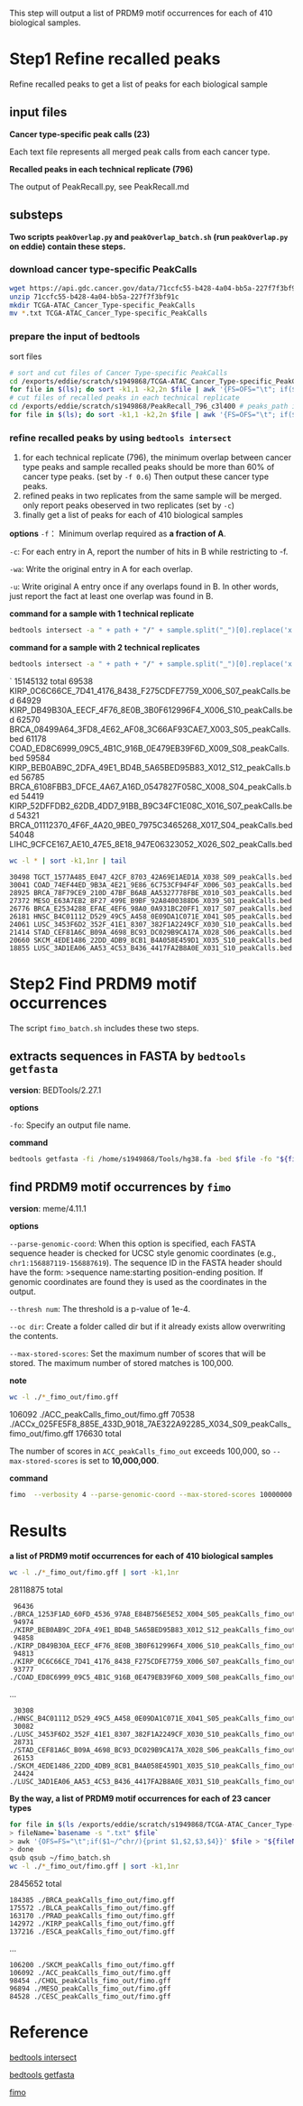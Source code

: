 
This step will output a list of PRDM9 motif occurrences for each of 410 biological samples.
# Step1 Refine recalled peaks 
Refine recalled peaks to get a list of peaks for each biological sample
## input files
**Cancer type-specific peak calls (23)**

Each text file represents all merged peak calls from each cancer type. 

**Recalled peaks in each technical replicate (796)**

The output of PeakRecall.py, see PeakRecall.md
## substeps
**Two scripts `peakOverlap.py` and `peakOverlap_batch.sh` (run `peakOverlap.py` on eddie) contain these steps.**
### download cancer type-specific PeakCalls
```bash
wget https://api.gdc.cancer.gov/data/71ccfc55-b428-4a04-bb5a-227f7f3bf91c
unzip 71ccfc55-b428-4a04-bb5a-227f7f3bf91c
mkdir TCGA-ATAC_Cancer_Type-specific_PeakCalls
mv *.txt TCGA-ATAC_Cancer_Type-specific_PeakCalls
```
### prepare the input of bedtools
sort files
```bash
# sort and cut files of Cancer Type-specific PeakCalls
cd /exports/eddie/scratch/s1949868/TCGA-ATAC_Cancer_Type-specific_PeakCalls # Cancer_Type_PeakCalls_path in peakOverlap.py
for file in $(ls); do sort -k1,1 -k2,2n $file | awk '{FS=OFS="\t"; if($1~/^chr/){print $1,$2,$3,$4;}}' > /exports/eddie/scratch/s1949868/PeakCall_410_c3l400/${file}.sorted; done
# cut files of recalled peaks in each technical replicate
cd /exports/eddie/scratch/s1949868/PeakRecall_796_c3l400 # peaks_path in peakOverlap.py
for file in $(ls); do sort -k1,1 -k2,2n $file | awk '{FS=OFS="\t"; if($1~/^chr/){print $1,$2,$3}}' > /exports/eddie/scratch/s1949868/PeakCall_410_c3l400/${file}.sorted; done
```
### refine recalled peaks by using `bedtools intersect`
1. for each technical replicate (796), the minimum overlap between cancer type peaks and sample recalled peaks should be more than 60% of cancer type peaks. (set by `-f 0.6`) Then output these cancer type peaks.
2. refined peaks in two replicates from the same sample will be merged. only report peaks obeserved in two replicates (set by `-c`)
3. finally get a list of peaks for each of 410 biological samples

**options**
`-f`： Minimum overlap required as **a fraction of A**. 

`-c`: For each entry in A, report the number of hits in B while restricting to -f.

`-wa`: Write the original entry in A for each overlap.

`-u`: Write original A entry once if any overlaps found in B. In other words, just report the fact at least one overlap was found in B. 

**command for a sample with 1 technical replicate**
```bash
bedtools intersect -a " + path + "/" + sample.split("_")[0].replace('x', '') + "*txt.sorted -b " + path + "/" + sample + "*bed.sorted -f 0.6 -u > " + path + "/" + sample+"_peakCalls.bed
```
**command for a sample with 2 technical replicates**
```bash
bedtools intersect -a " + path + "/" + sample.split("_")[0].replace('x', '') + "*txt.sorted -b " + path + "/" + sample + "*bed.sorted -f 0.6 -c -wa" + " | awk '{FS=OFS=" + r'"\t"' + ";if($5>1){print $1,$2,$3,$4}}'" + " > " + path + "/" + sample+"_peakCalls.bed
```
`
15145132 total
	69538 KIRP_0C6C66CE_7D41_4176_8438_F275CDFE7759_X006_S07_peakCalls.bed
	64929 KIRP_DB49B30A_EECF_4F76_8E0B_3B0F612996F4_X006_S10_peakCalls.bed
	62570 BRCA_08499A64_3FD8_4E62_AF08_3C66AF93CAE7_X003_S05_peakCalls.bed
	61178 COAD_ED8C6999_09C5_4B1C_916B_0E479EB39F6D_X009_S08_peakCalls.bed
	59584 KIRP_BEB0AB9C_2DFA_49E1_BD4B_5A65BED95B83_X012_S12_peakCalls.bed
	56785 BRCA_6108FBB3_DFCE_4A67_A16D_0547827F058C_X008_S04_peakCalls.bed
	54419 KIRP_52DFFDB2_62DB_4DD7_91BB_B9C34FC1E08C_X016_S07_peakCalls.bed
	54321 BRCA_01112370_4F6F_4A20_9BE0_7975C3465268_X017_S04_peakCalls.bed
	54048 LIHC_9CFCE167_AE10_47E5_8E18_947E06323052_X026_S02_peakCalls.bed
```bash
wc -l * | sort -k1,1nr | tail
```
    30498 TGCT_1577A485_E047_42CF_8703_42A69E1AED1A_X038_S09_peakCalls.bed
    30041 COAD_74EF44ED_9B3A_4E21_9E86_6C753CF94F4F_X006_S03_peakCalls.bed
    28925 BRCA_78F79CE9_210D_47BF_B6AB_AA5327778FBE_X010_S03_peakCalls.bed
    27372 MESO_E63A7EB2_8F27_499E_B9BF_92A8400388D6_X039_S01_peakCalls.bed
    26776 BRCA_E2534288_EFAE_4EF6_98A0_0A931BC20FF1_X017_S07_peakCalls.bed
    26181 HNSC_B4C01112_D529_49C5_A458_0E09DA1C071E_X041_S05_peakCalls.bed
    24061 LUSC_3453F6D2_352F_41E1_8307_382F1A2249CF_X030_S10_peakCalls.bed
    21414 STAD_CEF81A6C_B09A_4698_BC93_DC029B9CA17A_X028_S06_peakCalls.bed
    20660 SKCM_4EDE1486_22DD_4DB9_8CB1_B4A058E459D1_X035_S10_peakCalls.bed
    18855 LUSC_3AD1EA06_AA53_4C53_B436_4417FA2B8A0E_X031_S10_peakCalls.bed


# Step2 Find PRDM9 motif occurrences
The script `fimo_batch.sh` includes these two steps.
## extracts sequences in FASTA by `bedtools  getfasta`
**version**: BEDTools/2.27.1

**options**

`-fo`: Specify an output file name.

**command**
```bash
bedtools getfasta -fi /home/s1949868/Tools/hg38.fa -bed $file -fo "${fileName}.fasta"
```
## find PRDM9 motif occurrences by `fimo`
**version**: meme/4.11.1

**options**

`--parse-genomic-coord`: When this option is specified, each FASTA sequence header is checked for UCSC style genomic coordinates (e.g., `chr1:156887119-156887619`). The sequence ID in the FASTA header should have the form: >sequence name:starting position-ending position. If genomic coordinates are found they is used as the coordinates in the output. 

`--thresh num`: The threshold is a p-value of 1e-4.

`--oc dir`: Create a folder called dir but if it already exists allow overwriting the contents.

`--max-stored-scores`: Set the maximum number of scores that will be stored. The maximum number of stored matches is 100,000.

**note**
```bash
wc -l ./*_fimo_out/fimo.gff
```
106092 ./ACC_peakCalls_fimo_out/fimo.gff 
70538 ./ACCx_025FE5F8_885E_433D_9018_7AE322A92285_X034_S09_peakCalls_fimo_out/fimo.gff
176630 total

The number of scores in `ACC_peakCalls_fimo_out` exceeds 100,000, so `--max-stored-scores` is set to **10,000,000**.

**command**
```bash
fimo  --verbosity 4 --parse-genomic-coord --max-stored-scores 10000000 --oc "${fileName}_fimo_out" /home/s1949868/PRDM9.pwm.meme "${fileName}.fasta"
```
# Results
**a list of PRDM9 motif occurrences for each of 410 biological samples**
```bash
wc -l ./*_fimo_out/fimo.gff | sort -k1,1nr
```
28118875 total

     96436 ./BRCA_1253F1AD_60FD_4536_97A8_E84B756E5E52_X004_S05_peakCalls_fimo_out/fimo.gff
     94974 ./KIRP_BEB0AB9C_2DFA_49E1_BD4B_5A65BED95B83_X012_S12_peakCalls_fimo_out/fimo.gff
     94858 ./KIRP_DB49B30A_EECF_4F76_8E0B_3B0F612996F4_X006_S10_peakCalls_fimo_out/fimo.gff
     94813 ./KIRP_0C6C66CE_7D41_4176_8438_F275CDFE7759_X006_S07_peakCalls_fimo_out/fimo.gff
     93777 ./COAD_ED8C6999_09C5_4B1C_916B_0E479EB39F6D_X009_S08_peakCalls_fimo_out/fimo.gff
     
...

	 30308 ./HNSC_B4C01112_D529_49C5_A458_0E09DA1C071E_X041_S05_peakCalls_fimo_out/fimo.gff
     30082 ./LUSC_3453F6D2_352F_41E1_8307_382F1A2249CF_X030_S10_peakCalls_fimo_out/fimo.gff
     28731 ./STAD_CEF81A6C_B09A_4698_BC93_DC029B9CA17A_X028_S06_peakCalls_fimo_out/fimo.gff
     26153 ./SKCM_4EDE1486_22DD_4DB9_8CB1_B4A058E459D1_X035_S10_peakCalls_fimo_out/fimo.gff
     24424 ./LUSC_3AD1EA06_AA53_4C53_B436_4417FA2B8A0E_X031_S10_peakCalls_fimo_out/fimo.gff

**By the way, a list of PRDM9 motif occurrences for each of 23 cancer types**
```bash
for file in $(ls /exports/eddie/scratch/s1949868/TCGA-ATAC_Cancer_Type-specific_PeakCalls/*_peakCalls.txt); do
> fileName=`basename -s ".txt" $file`
> awk '{OFS=FS="\t";if($1~/^chr/){print $1,$2,$3,$4}}' $file > "${fileName}.bed";
> done
qsub qsub ~/fimo_batch.sh
wc -l ./*_fimo_out/fimo.gff | sort -k1,1nr
```

  2845652 total
  
	184385 ./BRCA_peakCalls_fimo_out/fimo.gff
	175572 ./BLCA_peakCalls_fimo_out/fimo.gff
	163170 ./PRAD_peakCalls_fimo_out/fimo.gff
	142972 ./KIRP_peakCalls_fimo_out/fimo.gff
	137216 ./ESCA_peakCalls_fimo_out/fimo.gff

...

	106200 ./SKCM_peakCalls_fimo_out/fimo.gff
	106092 ./ACC_peakCalls_fimo_out/fimo.gff
	98454 ./CHOL_peakCalls_fimo_out/fimo.gff
	96894 ./MESO_peakCalls_fimo_out/fimo.gff
	84528 ./CESC_peakCalls_fimo_out/fimo.gff
# Reference
[bedtools intersect](https://bedtools.readthedocs.io/en/latest/content/tools/intersect.html)

[bedtools getfasta](https://bedtools.readthedocs.io/en/latest/content/tools/getfasta.html)

[fimo](http://meme-suite.org/doc/fimo.html)
<!--stackedit_data:
eyJoaXN0b3J5IjpbLTIwMDg1NTYxMjEsNjM4ODUxMzIwLC0xMD
ExMjQyODI2LC0yNjM1NDU2NzQsMTA5MzY5NjY3MSwyMDg0MjYx
ODQxLC00MDE3NDQyMzMsMjAwODUwNDU0NywxMzU2MDYxODksMT
c1MjYwNjgsLTkxNjUwMzc2MSw0NTY3NjY5MTgsMTE1MjU0MDE5
LC01MzY4MjQyMSwtMTA2ODA5MTY5OSwtMTYwNDIzNTkzLC0xMD
YzOTAzNzExLC05MTA2MDM4NDksLTE0MTQyMTM3MTEsMTIwNjky
OTM5M119
-->